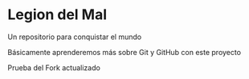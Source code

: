 # Legion del Mal
Un repositorio para conquistar el mundo

Básicamente aprenderemos más sobre Git y GitHub con este proyecto

Prueba del Fork actualizado
